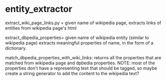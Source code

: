 # entity_extractor

extract_wiki_page_links.py = given name of wikipedia page, extracts links of entities from wikipedia page's html

extract_dbpedia_properties= given name of wikipedia entity (similar to wikipedia page) extracts meaningful properties of name, in the form of a dictionary.

match_dbpedia_properties_with_wiki_links: returns all the properties that are matched from wikipedia page and dpbedia properties. NOTE: most of the properties don't have a representing text that should be tagged, so maybe create a string generator to add the content to the wikipedia text?





